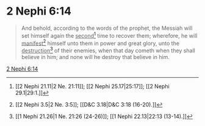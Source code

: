 # 2 Nephi 6:14

> And behold, according to the words of the prophet, the Messiah will set himself again the <u>second</u>[^a] time to recover them; wherefore, he will <u>manifest</u>[^b] himself unto them in power and great glory, unto the <u>destruction</u>[^c] of their enemies, when that day cometh when they shall believe in him; and none will he destroy that believe in him.

[2 Nephi 6:14](https://www.churchofjesuschrist.org/study/scriptures/bofm/2-ne/6?lang=eng&id=p14#p14)


[^a]: [[2 Nephi 21.11|2 Ne. 21:11]]; [[2 Nephi 25.17|25:17]]; [[2 Nephi 29.1|29:1.]]
[^b]: [[2 Nephi 3.5|2 Ne. 3:5]]; [[D&C 3.18|D&C 3:18 (16-20).]]
[^c]: [[1 Nephi 21.26|1 Ne. 21:26 (24-26)]]; [[1 Nephi 22.13|22:13 (13-14).]]
